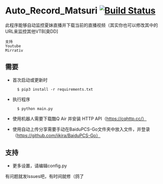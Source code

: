 Auto_Record_Matsuri [![Build Status](https://travis-ci.org/fzxiao233/Auto_Record_Matsuri.svg?branch=master)](https://travis-ci.org/fzxiao233/Auto_Record_Matsuri)
====
此程序能够自动监控夏妹直播并下载当前的直播视频（其实你也可以修改其中的URL来监控其他VTB[臭DD]

    支持
    Youtube
    Mirrativ
    

需要
------
- 首次启动或更新时

	    $ pip3 install -r requirements.txt
- 执行程序

	    $ python main.py
	    
- 使用机器人需要下载酷Q Air 并安装 HTTP API（https://cqhttp.cc/）

- 使用自动上传分享需要手动在BaiduPCS-Go文件夹中放入文件，并登录（https://github.com/iikira/BaiduPCS-Go）

支持
------
- 更多设置，请编辑config.py


有问题就发Issues吧，有时间就修（鸽了
